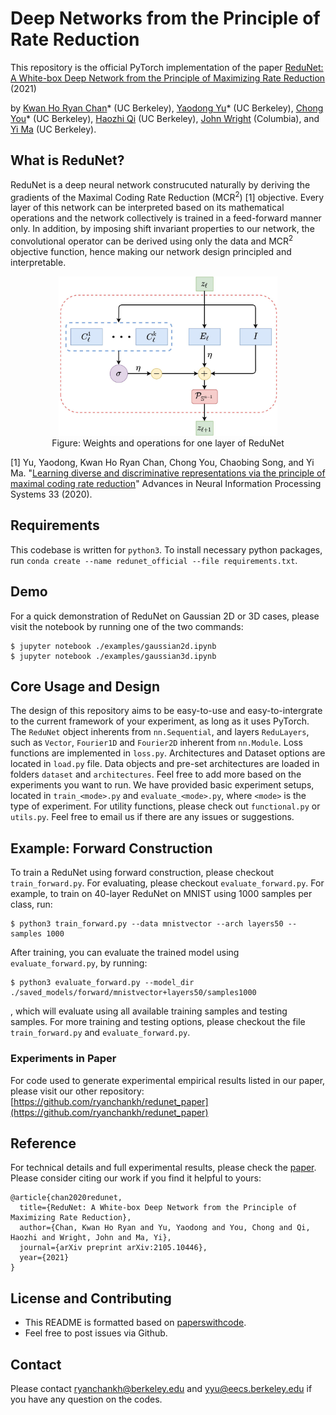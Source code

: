 # Deep Networks from the Principle of Rate Reduction
This repository is the official PyTorch implementation of the paper [ReduNet: A White-box Deep Network from the Principle of Maximizing Rate Reduction](https://arxiv.org/abs/2105.10446) (2021) 

by [Kwan Ho Ryan Chan](https://ryanchankh.github.io)* (UC Berkeley), [Yaodong Yu](https://yaodongyu.github.io/)* (UC Berkeley), [Chong You](https://sites.google.com/view/cyou)* (UC Berkeley), [Haozhi Qi](https://haozhi.io/) (UC Berkeley), [John Wright](http://www.columbia.edu/~jw2966/) (Columbia), and [Yi Ma](http://people.eecs.berkeley.edu/~yima/) (UC Berkeley). 

<!-- For the NumPy version of ReduNet, please go checkout: [https://github.com/ryanchankh/redunet_paper](https://github.com/ryanchankh/redunet_paper) -->

## What is ReduNet?
ReduNet is a deep neural network construcuted naturally by deriving the gradients of the Maximal Coding Rate Reduction (MCR<sup>2</sup>) [1] objective. Every layer of this network can be interpreted based on its mathematical operations and the network collectively is trained in a feed-forward manner only. In addition, by imposing shift invariant properties to our network, the convolutional operator can be derived using only the data and MCR<sup>2</sup> objective function, hence making our network design principled and interpretable. 

<p align="center">
    <img src="images/arch-redunet.jpg" width="350"\><br>
	Figure: Weights and operations for one layer of ReduNet
</p>
<p align="center">

[1] Yu, Yaodong, Kwan Ho Ryan Chan, Chong You, Chaobing Song, and Yi Ma. "[Learning diverse and discriminative representations via the principle of maximal coding rate reduction](https://proceedings.neurips.cc/paper/2020/file/6ad4174eba19ecb5fed17411a34ff5e6-Paper.pdf)" Advances in Neural Information Processing Systems 33 (2020). 

## Requirements
This codebase is written for `python3`. To install necessary python packages, run `conda create --name redunet_official --file requirements.txt`.

## Demo
For a quick demonstration of ReduNet on Gaussian 2D or 3D cases, please visit the notebook by running one of the two commands: 

```
$ jupyter notebook ./examples/gaussian2d.ipynb
$ jupyter notebook ./examples/gaussian3d.ipynb
```

## Core Usage and Design
The design of this repository aims to be easy-to-use and easy-to-intergrate to the current framework of your experiment, as long as it uses PyTorch. The `ReduNet` object inherents from `nn.Sequential`, and layers `ReduLayers`, such as `Vector`, `Fourier1D` and `Fourier2D` inherent from `nn.Module`. Loss functions are implemented in `loss.py`. Architectures and Dataset options are located in `load.py` file. Data objects and pre-set architectures are loaded in folders `dataset` and `architectures`. Feel free to add more based on the experiments you want to run. We have provided basic experiment setups, located in `train_<mode>.py` and `evaluate_<mode>.py`, where `<mode>` is the type of experiment. For utility functions, please check out `functional.py` or `utils.py`. Feel free to email us if there are any issues or suggestions. 


## Example: Forward Construction
To train a ReduNet using forward construction, please checkout `train_forward.py`. For evaluating, please checkout `evaluate_forward.py`. For example, to train on 40-layer ReduNet on MNIST using 1000 samples per class, run:

```
$ python3 train_forward.py --data mnistvector --arch layers50 --samples 1000
```
After training, you can evaluate the trained model using `evaluate_forward.py`, by running:

```
$ python3 evaluate_forward.py --model_dir ./saved_models/forward/mnistvector+layers50/samples1000 
```
, which will evaluate using all available training samples and testing samples. For more training and testing options, please checkout the file `train_forward.py` and `evaluate_forward.py`.

### Experiments in Paper
For code used to generate experimental empirical results listed in our paper, please visit our other repository: [https://github.com/ryanchankh/redunet_paper](https://github.com/ryanchankh/redunet_paper)

## Reference
For technical details and full experimental results, please check the [paper](https://arxiv.org/abs/2105.10446). Please consider citing our work if you find it helpful to yours:

```
@article{chan2020redunet,
  title={ReduNet: A White-box Deep Network from the Principle of Maximizing Rate Reduction},
  author={Chan, Kwan Ho Ryan and Yu, Yaodong and You, Chong and Qi, Haozhi and Wright, John and Ma, Yi},
  journal={arXiv preprint arXiv:2105.10446},
  year={2021}
}
```

## License and Contributing
- This README is formatted based on [paperswithcode](https://github.com/paperswithcode/releasing-research-code).
- Feel free to post issues via Github. 

## Contact
Please contact [ryanchankh@berkeley.edu](ryanchankh@berkeley.edu) and [yyu@eecs.berkeley.edu](yyu@eecs.berkeley.edu) if you have any question on the codes.
